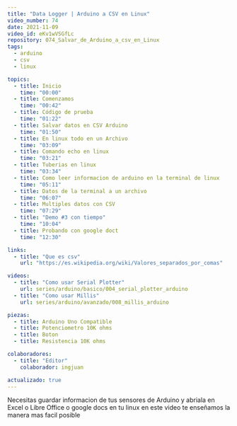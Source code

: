 ```yaml
---
title: "Data Logger | Arduino a CSV en Linux"
video_number: 74
date: 2021-11-09
video_id: eKv1wVSGfLc
repository: 074_Salvar_de_Arduino_a_csv_en_Linux
tags:
  - arduino
  - csv
  - linux

topics:
  - title: Inicio
    time: "00:00"
  - title: Comenzamos
    time: "00:42"
  - title: Código de prueba
    time: "01:22"
  - title: Salvar datos en CSV Arduino
    time: "01:50"
  - title: En linux todo en un Archivo
    time: "03:09"
  - title: Comando echo en linux
    time: "03:21"
  - title: Tuberias en linux
    time: "03:34"
  - title: Como leer informacion de arduino en la terminal de linux
    time: "05:11"
  - title: Datos de la terminal a un archivo
    time: "06:07"
  - title: Multiples datos con CSV
    time: "07:29"
  - title: "Demo #3 con tiempo"
    time: "10:04"
  - title: Probando con google doct
    time: "12:30"

links:
  - title: "Que es csv"
    url: "https://es.wikipedia.org/wiki/Valores_separados_por_comas"

videos:
  - title: "Como usar Serial Plotter"
    url: series/arduino/basico/004_serial_plotter_arduino
  - title: "Como usar Millis"
    url: series/arduino/avanzado/008_millis_arduino

piezas:
  - title: Arduino Uno Compatible
  - title: Potenciometro 10K ohms
  - title: Boton
  - title: Resistencia 10K ohms

colaboradores:
  - title: "Editor"
    colaborador: ingjuan

actualizado: true
---
```


Necesitas guardar informacion de tus sensores de Arduino y abriala en Excel o Libre Office o google docs en tu linux en este video te enseñamos la manera mas facil posible
